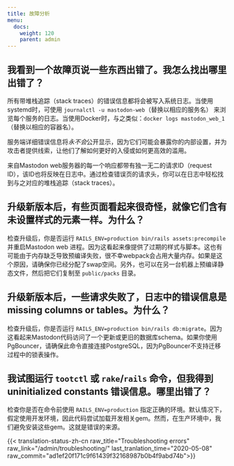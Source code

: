 ```yaml
---
title: 故障分析
menu:
  docs:
    weight: 120
    parent: admin
---
```


## **我看到一个故障页说一些东西出错了。我怎么找出哪里出错了？**

所有带堆栈追踪（stack traces）的错误信息都将会被写入系统日志。当使用systemd时，可使用 `journalctl -u mastodon-web`（替换以相应的服务名） 来浏览每个服务的日志。当使用Docker时，与之类似：`docker logs mastodon_web_1`（替换以相应的容器名）。

服务端详细错误信息将*永不会*公开显示，因为它们可能会暴露你的内部设置，并为攻击者提供线索，让他们了解如何更好的入侵或如何更高效的滥用。

来自Mastodon web服务器的每一个响应都带有独一无二的请求ID（request ID），该ID也将反映在日志中。通过检查错误页的请求头，你可以在日志中轻松找到与之对应的堆栈追踪（stack traces）。

## **升级新版本后，有些页面看起来很奇怪，就像它们含有未设置样式的元素一样。为什么？**

检查升级后，你是否运行 `RAILS_ENV=production bin/rails assets:precompile` 并重启Mastodon web 进程。因为这看起来像提供了过期的样式与脚本。这也有可能由于内存缺乏导致预编译失败，很不幸webpack会占用大量内存。如果是这个原因，请确保你已经分配了swap空间。另外，也可以在另一台机器上预编译静态文件，然后把它们复制至 `public/packs` 目录。

## **升级新版本后，一些请求失败了，日志中的错误信息是 missing columns or tables。为什么？**

检查升级后，你是否运行 `RAILS_ENV=production bin/rails db:migrate`。因为这看起来Mastodon代码访问了一个更新或更旧的数据库schema。如果你使用PgBouncer，请确保此命令直接连接PostgreSQL，因为PgBouncer不支持迁移过程中的锁表操作。

## **我试图运行 `tootctl` 或 `rake`/`rails` 命令，但我得到 uninitialized constants 错误信息。哪里出错了？**

检查你是否在命令前使用 `RAILS_ENV=production` 指定正确的环境。默认情况下，假定使用开发环境，因此代码尝试加载开发相关gem。然而，在生产环境中，我们避免安装这些gem。这就是错误的来源。

{{< translation-status-zh-cn raw_title="Troubleshooting errors" raw_link="/admin/troubleshooting/" last_tranlation_time="2020-05-08" raw_commit="ad1ef20f171c9f61439f32168987b0b4f9abd74b">}}

